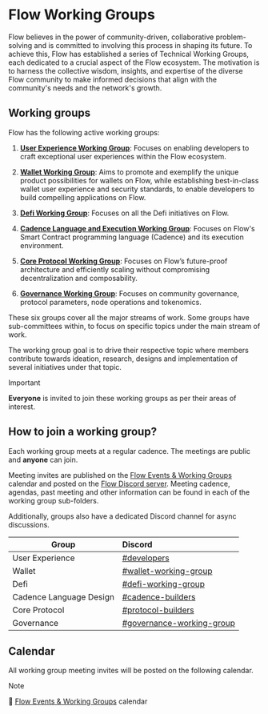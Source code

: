 # Flow Working Groups

Flow believes in the power of community-driven, collaborative problem-solving and is committed to involving this process in shaping its future.
To achieve this, Flow has established a series of Technical Working Groups, each dedicated to a crucial aspect of the Flow ecosystem.
The motivation is to harness the collective wisdom, insights, and expertise of the diverse Flow community to make informed decisions that align with the community's needs and the network's growth.

## Working groups

Flow has the following active working groups:

1. **[User Experience Working Group](./user_experience_working_group)**: Focuses on enabling developers to craft exceptional user experiences within the Flow ecosystem.


2. **[Wallet Working Group](./wallet_working_group)**: Aims to promote and exemplify the unique product possibilities for wallets on Flow, while establishing best-in-class wallet user experience and security standards, to enable developers to build compelling applications on Flow.


3. **[Defi Working Group](./defi_working_group)**: Focuses on all the Defi initiatives on Flow.


4. **[Cadence Language and Execution Working Group](./cadence_language_and_execution_working_group)**: Focuses on Flow's Smart Contract programming language (Cadence) and its execution environment.


5. **[Core Protocol Working Group](./core_protocol_working_group)**: Focuses on Flow’s future-proof architecture and efficiently scaling without compromising decentralization and composability.


6. **[Governance Working Group](./governance_working_group)**: Focuses on community governance, protocol parameters, node operations and tokenomics.


These six groups cover all the major streams of work. Some groups have sub-committees within, to focus on specific topics under the main stream of work.

The working group goal is to drive their respective topic where members contribute towards ideation, research, designs and implementation of several initiatives under that topic.

> [!IMPORTANT]
> **Everyone** is invited to join these working groups as per their areas of interest. 
>

## How to join a working group?

Each working group meets at a regular cadence. The meetings are public and **anyone** can join.

Meeting invites are published on the [Flow Events & Working Groups](https://bit.ly/flow-events-calendar) calendar and posted on the [Flow Discord server](https://discord.com/invite/J6fFnh2xx6).
Meeting cadence, agendas, past meeting and other information can be found in each of the working group sub-folders.

Additionally, groups also have a dedicated Discord channel for async discussions.


| Group                   | Discord                                                                                          |
|-------------------------|:-------------------------------------------------------------------------------------------------|
| User Experience         | [#developers](https://discord.com/channels/613813861610684416/1162086721471647874)                                                                                                    |
| Wallet                  | [#wallet-working-group](https://discord.com/channels/613813861610684416/1197612609864728616)     |
| Defi                    | [#defi-working-group](https://discord.com/channels/613813861610684416/1198082772141621408/)      |
| Cadence Language Design | [#cadence-builders](https://discord.com/channels/613813861610684416/1108479699732152503)         |
| Core Protocol           | [#protocol-builders](https://discord.com/channels/613813861610684416/1108968095982293002)        |
| Governance              | [#governance-working-group](https://discord.com/channels/613813861610684416/1179919909648601118) |


## Calendar

All working group meeting invites will be posted on the following calendar.
> [!NOTE]
> 📆 [Flow Events & Working Groups](https://bit.ly/flow-events-calendar) calendar
>


